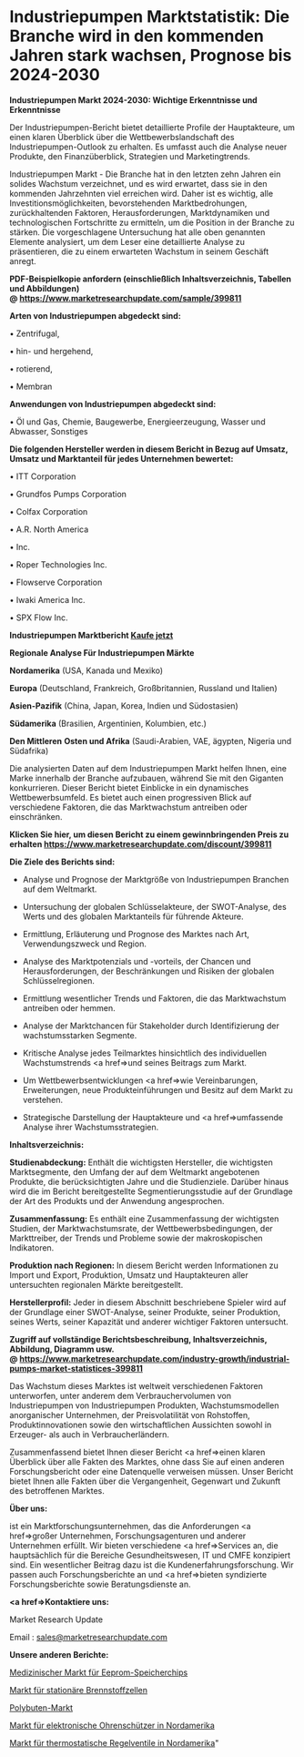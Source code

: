 # Industriepumpen Marktstatistik: Die Branche wird in den kommenden Jahren stark wachsen, Prognose bis 2024-2030

<strong>Industriepumpen Markt 2024-2030: Wichtige Erkenntnisse und Erkenntnisse</strong>

Der Industriepumpen-Bericht bietet detaillierte Profile der Hauptakteure, um einen klaren Überblick über die Wettbewerbslandschaft des Industriepumpen-Outlook zu erhalten. Es umfasst auch die Analyse neuer Produkte, den Finanzüberblick, Strategien und Marketingtrends.

Industriepumpen Markt - Die Branche hat in den letzten zehn Jahren ein solides Wachstum verzeichnet, und es wird erwartet, dass sie in den kommenden Jahrzehnten viel erreichen wird. Daher ist es wichtig, alle Investitionsmöglichkeiten, bevorstehenden Marktbedrohungen, zurückhaltenden Faktoren, Herausforderungen, Marktdynamiken und technologischen Fortschritte zu ermitteln, um die Position in der Branche zu stärken. Die vorgeschlagene Untersuchung hat alle oben genannten Elemente analysiert, um dem Leser eine detaillierte Analyse zu präsentieren, die zu einem erwarteten Wachstum in seinem Geschäft anregt.

<strong><b>PDF-Beispielkopie anfordern (einschließlich Inhaltsverzeichnis, Tabellen und Abbildungen) @ </b></strong><strong><a href=https://www.marketresearchupdate.com/sample/399811><strong>https://www.marketresearchupdate.com/sample/399811</u></a></strong></strong>

<strong>Arten von Industriepumpen abgedeckt sind:</strong>

• Zentrifugal,

• hin- und hergehend,

• rotierend,

• Membran

<strong>Anwendungen von Industriepumpen abgedeckt sind:</strong>

• Öl und Gas, Chemie, Baugewerbe, Energieerzeugung, Wasser und Abwasser, Sonstiges

<strong>Die folgenden Hersteller werden in diesem Bericht in Bezug auf Umsatz, Umsatz und Marktanteil für jedes Unternehmen bewertet:</strong>

• ITT Corporation

• Grundfos Pumps Corporation

• Colfax Corporation

• A.R. North America

• Inc.

• Roper Technologies Inc.

• Flowserve Corporation

• Iwaki America Inc.

• SPX Flow Inc.

<strong>Industriepumpen Marktbericht <a href=https://www.marketresearchupdate.com/buynow/399811>Kaufe jetzt</a></strong>

<strong>Regionale Analyse Für Industriepumpen Märkte</strong>

<strong>Nordamerika</strong> (USA, Kanada und Mexiko)

<strong>Europa</strong> (Deutschland, Frankreich, Großbritannien, Russland und Italien)

<strong>Asien-Pazifik</strong> (China, Japan, Korea, Indien und Südostasien)

<strong>Südamerika</strong> (Brasilien, Argentinien, Kolumbien, etc.)

<strong>Den Mittleren</strong> <strong>Osten und Afrika</strong> (Saudi-Arabien, VAE, ägypten, Nigeria und Südafrika)

Die analysierten Daten auf dem Industriepumpen Markt helfen Ihnen, eine Marke innerhalb der Branche aufzubauen, während Sie mit den Giganten konkurrieren. Dieser Bericht bietet Einblicke in ein dynamisches Wettbewerbsumfeld. Es bietet auch einen progressiven Blick auf verschiedene Faktoren, die das Marktwachstum antreiben oder einschränken.

<strong>Klicken Sie hier, um diesen Bericht zu einem gewinnbringenden Preis zu erhalten
</strong><strong><a href=https://www.marketresearchupdate.com/discount/399811>https://www.marketresearchupdate.com/discount/399811</b></u></strong></a>

<strong>Die Ziele des Berichts sind:</strong>

- Analyse und Prognose der Marktgröße von Industriepumpen Branchen auf dem Weltmarkt.

- Untersuchung der globalen Schlüsselakteure, der SWOT-Analyse, des Werts und des globalen Marktanteils für führende Akteure.

- Ermittlung, Erläuterung und Prognose des Marktes nach Art, Verwendungszweck und Region.

- Analyse des Marktpotenzials und -vorteils, der Chancen und Herausforderungen, der Beschränkungen und Risiken der globalen Schlüsselregionen.

- Ermittlung wesentlicher Trends und Faktoren, die das Marktwachstum antreiben oder hemmen.

- Analyse der Marktchancen für Stakeholder durch Identifizierung der wachstumsstarken Segmente.

- Kritische Analyse jedes Teilmarktes hinsichtlich des individuellen Wachstumstrends <a href=>und</a> seines Beitrags zum Markt.

- Um Wettbewerbsentwicklungen <a href=>wie</a> Vereinbarungen, Erweiterungen, neue Produkteinführungen und Besitz auf dem Markt zu verstehen.

- Strategische Darstellung der Hauptakteure und <a href=>umfas</a>sende Analyse ihrer Wachstumsstrategien.

<strong>Inhaltsverzeichnis:</strong>

<strong>Studienabdeckung:</strong> Enthält die wichtigsten Hersteller, die wichtigsten Marktsegmente, den Umfang der auf dem Weltmarkt angebotenen Produkte, die berücksichtigten Jahre und die Studienziele. Darüber hinaus wird die im Bericht bereitgestellte Segmentierungsstudie auf der Grundlage der Art des Produkts und der Anwendung angesprochen.

<strong>Zusammenfassung:</strong> Es enthält eine Zusammenfassung der wichtigsten Studien, der Marktwachstumsrate, der Wettbewerbsbedingungen, der Markttreiber, der Trends und Probleme sowie der makroskopischen Indikatoren.

<strong>Produktion nach Regionen:</strong> In diesem Bericht werden Informationen zu Import und Export, Produktion, Umsatz und Hauptakteuren aller untersuchten regionalen Märkte bereitgestellt.

<strong>Herstellerprofil:</strong> Jeder in diesem Abschnitt beschriebene Spieler wird auf der Grundlage einer SWOT-Analyse, seiner Produkte, seiner Produktion, seines Werts, seiner Kapazität und anderer wichtiger Faktoren untersucht.

<strong><b>Zugriff auf vollständige Berichtsbeschreibung, Inhaltsverzeichnis, Abbildung, Diagramm usw. @ </b></strong><strong><a href=https://www.marketresearchupdate.com/industry-growth/industrial-pumps-market-statistices-399811>https://www.marketresearchupdate.com/industry-growth/industrial-pumps-market-statistices-399811</a></strong>

Das Wachstum dieses Marktes ist weltweit verschiedenen Faktoren unterworfen, unter anderem dem Verbrauchervolumen von Industriepumpen von Industriepumpen Produkten, Wachstumsmodellen anorganischer Unternehmen, der Preisvolatilität von Rohstoffen, Produktinnovationen sowie den wirtschaftlichen Aussichten sowohl in Erzeuger- als auch in Verbraucherländern.

Zusammenfassend bietet Ihnen dieser Bericht <a href=>einen</a> klaren Überblick über alle Fakten des Marktes, ohne dass Sie auf einen anderen Forschungsbericht oder eine Datenquelle verweisen müssen. Unser Bericht bietet Ihnen alle Fakten über die Vergangenheit, Gegenwart und Zukunft des betroffenen Marktes.

<strong>Über uns:</strong>

 ist ein Marktforschungsunternehmen, das die Anforderungen <a href=>großer</a> Unternehmen, Forschungsagenturen und anderer Unternehmen erfüllt. Wir bieten verschiedene <a href=>Services</a> an, die hauptsächlich für die Bereiche Gesundheitswesen, IT und CMFE konzipiert sind. Ein wesentlicher Beitrag dazu ist die Kundenerfahrungsforschung. Wir passen auch Forschungsberichte an und <a href=>bieten</a> syndizierte Forschungsberichte sowie Beratungsdienste an.

<strong><a href=>Kontaktiere uns:</a></strong>

Market Research Update

Email : sales@marketresearchupdate.com

<strong>Unsere anderen Berichte:</strong>

<a href=https://www.linkedin.com/pulse/eeprom-memory-chips-medical-market-2023-challenges>Medizinischer Markt für Eeprom-Speicherchips</a>

<a href=https://www.linkedin.com/pulse/stationary-fuel-cell-market-current-business>Markt für stationäre Brennstoffzellen</a>

<a href=https://www.linkedin.com/pulse/polybutene-market-size-share-outlook-growth-prospects>Polybuten-Markt</a>

<a href=https://www.linkedin.com/pulse/north-america-electronic-earmuff-market-analysis>Markt für elektronische Ohrenschützer in Nordamerika</a>

<a href=https://www.linkedin.com/pulse/north-america-thermostatic-control-valve-market-1f>Markt für thermostatische Regelventile in Nordamerika</a>"
